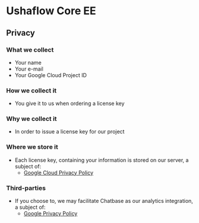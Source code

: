 # Ushaflow Core EE

## Privacy

### What we collect

* Your name
* Your e-mail
* Your Google Cloud Project ID

### How we collect it

* You give it to us when ordering a license key

### Why we collect it

* In order to issue a license key for our project

### Where we store it

* Each license key, containing your information is stored on our server, a subject of:
  * [Google Cloud Privacy Policy](https://cloud.google.com/security/privacy/)

### Third-parties

* If you choose to, we may facilitate Chatbase as our analytics integration, a subject of:
  * [Google Privacy Policy](https://policies.google.com/privacy)

